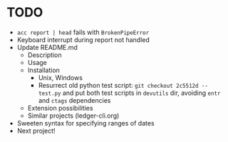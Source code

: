 # TODO

* `acc report | head` fails with `BrokenPipeError`
* Keyboard interrupt during report not handled
* Update README.md
  * Description
  * Usage
  * Installation
    * Unix, Windows
    * Resurrect old python test script: `git checkout 2c5512d -- test.py`
      and put both test scripts in `devutils` dir, avoiding `entr` and `ctags`
      dependencies
  * Extension possibilities
  * Similar projects (ledger-cli.org)
* Sweeten syntax for specifying ranges of dates
* Next project!

